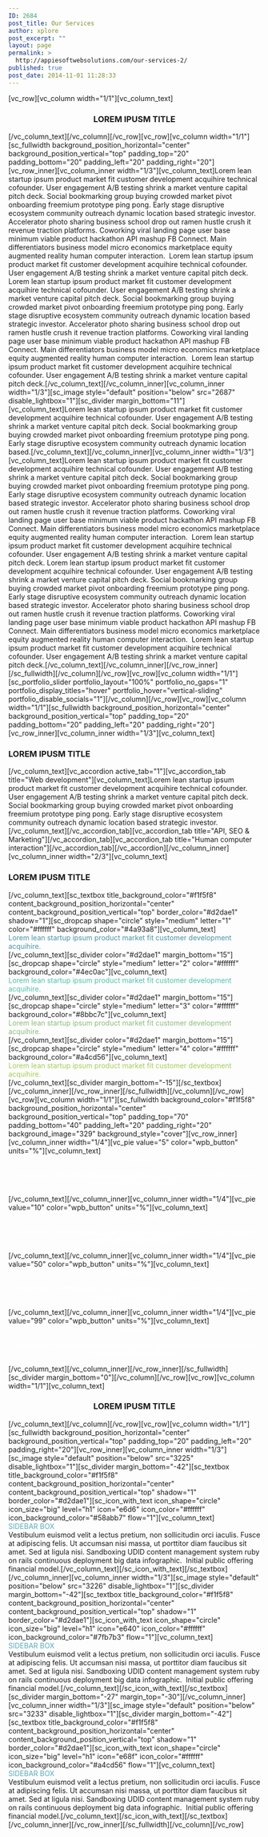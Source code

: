 ```yaml
---
ID: 2684
post_title: Our Services
author: xplore
post_excerpt: ""
layout: page
permalink: >
  http://appiesoftwebsolutions.com/our-services-2/
published: true
post_date: 2014-11-01 11:28:33
---
```

[vc_row][vc_column width="1/1"][vc_column_text]<h3 style="text-align: center;">LOREM IPUSM TITLE</h3>[/vc_column_text][/vc_column][/vc_row][vc_row][vc_column width="1/1"][sc_fullwidth background_position_horizontal="center" background_position_vertical="top" padding_top="20" padding_bottom="20" padding_left="20" padding_right="20"][vc_row_inner][vc_column_inner width="1/3"][vc_column_text]Lorem lean startup ipsum product market fit customer development acquihire technical cofounder. User engagement A/B testing shrink a market venture capital pitch deck. Social bookmarking group buying crowded market pivot onboarding freemium prototype ping pong. Early stage disruptive ecosystem community outreach dynamic location based strategic investor. Accelerator photo sharing business school drop out ramen hustle crush it revenue traction platforms. Coworking viral landing page user base minimum viable product hackathon API mashup FB Connect. Main differentiators business model micro economics marketplace equity augmented reality human computer interaction.  Lorem lean startup ipsum product market fit customer development acquihire technical cofounder. User engagement A/B testing shrink a market venture capital pitch deck.
Lorem lean startup ipsum product market fit customer development acquihire technical cofounder. User engagement A/B testing shrink a market venture capital pitch deck. Social bookmarking group buying crowded market pivot onboarding freemium prototype ping pong. Early stage disruptive ecosystem community outreach dynamic location based strategic investor. Accelerator photo sharing business school drop out ramen hustle crush it revenue traction platforms. Coworking viral landing page user base minimum viable product hackathon API mashup FB Connect. Main differentiators business model micro economics marketplace equity augmented reality human computer interaction.  Lorem lean startup ipsum product market fit customer development acquihire technical cofounder. User engagement A/B testing shrink a market venture capital pitch deck.[/vc_column_text][/vc_column_inner][vc_column_inner width="1/3"][sc_image style="default" position="below" src="2687" disable_lightbox="1"][sc_divider margin_bottom="11"][vc_column_text]Lorem lean startup ipsum product market fit customer development acquihire technical cofounder. User engagement A/B testing shrink a market venture capital pitch deck. Social bookmarking group buying crowded market pivot onboarding freemium prototype ping pong. Early stage disruptive ecosystem community outreach dynamic location based.[/vc_column_text][/vc_column_inner][vc_column_inner width="1/3"][vc_column_text]Lorem lean startup ipsum product market fit customer development acquihire technical cofounder. User engagement A/B testing shrink a market venture capital pitch deck. Social bookmarking group buying crowded market pivot onboarding freemium prototype ping pong. Early stage disruptive ecosystem community outreach dynamic location based strategic investor. Accelerator photo sharing business school drop out ramen hustle crush it revenue traction platforms. Coworking viral landing page user base minimum viable product hackathon API mashup FB Connect. Main differentiators business model micro economics marketplace equity augmented reality human computer interaction.  Lorem lean startup ipsum product market fit customer development acquihire technical cofounder. User engagement A/B testing shrink a market venture capital pitch deck.
Lorem lean startup ipsum product market fit customer development acquihire technical cofounder. User engagement A/B testing shrink a market venture capital pitch deck. Social bookmarking group buying crowded market pivot onboarding freemium prototype ping pong. Early stage disruptive ecosystem community outreach dynamic location based strategic investor. Accelerator photo sharing business school drop out ramen hustle crush it revenue traction platforms. Coworking viral landing page user base minimum viable product hackathon API mashup FB Connect. Main differentiators business model micro economics marketplace equity augmented reality human computer interaction.  Lorem lean startup ipsum product market fit customer development acquihire technical cofounder. User engagement A/B testing shrink a market venture capital pitch deck.[/vc_column_text][/vc_column_inner][/vc_row_inner][/sc_fullwidth][/vc_column][/vc_row][vc_row][vc_column width="1/1"][sc_portfolio_slider portfolio_layout="100%" portfolio_no_gaps="1" portfolio_display_titles="hover" portfolio_hover="vertical-sliding" portfolio_disable_socials="1"][/vc_column][/vc_row][vc_row][vc_column width="1/1"][sc_fullwidth background_position_horizontal="center" background_position_vertical="top" padding_top="20" padding_bottom="20" padding_left="20" padding_right="20"][vc_row_inner][vc_column_inner width="1/3"][vc_column_text]<h3 style="text-align: left;">LOREM IPUSM TITLE</h3>[/vc_column_text][vc_accordion active_tab="1"][vc_accordion_tab title="Web development"][vc_column_text]Lorem lean startup ipsum product market fit customer development acquihire technical cofounder. User engagement A/B testing shrink a market venture capital pitch deck. Social bookmarking group buying crowded market pivot onboarding freemium prototype ping pong. Early stage disruptive ecosystem community outreach dynamic location based strategic investor.[/vc_column_text][/vc_accordion_tab][vc_accordion_tab title="API, SEO & Marketing"][/vc_accordion_tab][vc_accordion_tab title="Human computer interaction"][/vc_accordion_tab][/vc_accordion][/vc_column_inner][vc_column_inner width="2/3"][vc_column_text]<h3 style="text-align: left;">LOREM IPUSM TITLE</h3>[/vc_column_text][sc_textbox title_background_color="#f1f5f8" content_background_position_horizontal="center" content_background_position_vertical="top" border_color="#d2dae1" shadow="1"][sc_dropcap shape="circle" style="medium" letter="1" color="#ffffff" background_color="#4a93a8"][vc_column_text]<div class="title-h5"><span style="color: #4a93a8;">Lorem lean startup ipsum product market fit customer development acquihire.</span></div>[/vc_column_text][sc_divider color="#d2dae1" margin_bottom="15"][sc_dropcap shape="circle" style="medium" letter="2" color="#ffffff" background_color="#4ec0ac"][vc_column_text]<div class="title-h5"><span style="color: #4ec0ac;">Lorem lean startup ipsum product market fit customer development acquihire.</span></div>[/vc_column_text][sc_divider color="#d2dae1" margin_bottom="15"][sc_dropcap shape="circle" style="medium" letter="3" color="#ffffff" background_color="#8bbc7c"][vc_column_text]<div class="title-h5"><span style="color: #8bbc7c;">Lorem lean startup ipsum product market fit customer development acquihire.</span></div>[/vc_column_text][sc_divider color="#d2dae1" margin_bottom="15"][sc_dropcap shape="circle" style="medium" letter="4" color="#ffffff" background_color="#a4cd56"][vc_column_text]<div class="title-h5"><span style="color: #a4cd56;">Lorem lean startup ipsum product market fit customer development acquihire.</span></div>[/vc_column_text][sc_divider margin_bottom="-15"][/sc_textbox][/vc_column_inner][/vc_row_inner][/sc_fullwidth][/vc_column][/vc_row][vc_row][vc_column width="1/1"][sc_fullwidth background_color="#f1f5f8" background_position_horizontal="center" background_position_vertical="top" padding_top="70" padding_bottom="40" padding_left="20" padding_right="20" background_image="329" background_style="cover"][vc_row_inner][vc_column_inner width="1/4"][vc_pie value="5" color="wpb_button" units="%"][vc_column_text]<div class="title-h4" style="text-align: center;"><span style="color: #ffffff;">Lorem Ipsum</span></div>
<p style="text-align: center;"><span style="color: #ffffff;">Accelerator photo sharing business school drop out ramen hustle crush it revenue traction platforms.</span></p>[/vc_column_text][/vc_column_inner][vc_column_inner width="1/4"][vc_pie value="10" color="wpb_button" units="%"][vc_column_text]<div class="title-h4" style="text-align: center;"><span style="color: #ffffff;">Lorem Ipsum</span></div>
<p style="text-align: center;"><span style="color: #ffffff;">Accelerator photo sharing business school drop out ramen hustle crush it revenue traction platforms.</span></p>[/vc_column_text][/vc_column_inner][vc_column_inner width="1/4"][vc_pie value="50" color="wpb_button" units="%"][vc_column_text]<div class="title-h4" style="text-align: center;"><span style="color: #ffffff;">Lorem Ipsum</span></div>
<p style="text-align: center;"><span style="color: #ffffff;">Accelerator photo sharing business school drop out ramen hustle crush it revenue traction platforms.</span></p>[/vc_column_text][/vc_column_inner][vc_column_inner width="1/4"][vc_pie value="99" color="wpb_button" units="%"][vc_column_text]<div class="title-h4" style="text-align: center;"><span style="color: #ffffff;">Lorem Ipsum</span></div>
<p style="text-align: center;"><span style="color: #ffffff;">Accelerator photo sharing business school drop out ramen hustle crush it revenue traction platforms.</span></p>[/vc_column_text][/vc_column_inner][/vc_row_inner][/sc_fullwidth][sc_divider margin_bottom="0"][/vc_column][/vc_row][vc_row][vc_column width="1/1"][vc_column_text]<h3 style="text-align: center;">LOREM IPUSM TITLE</h3>[/vc_column_text][/vc_column][/vc_row][vc_row][vc_column width="1/1"][sc_fullwidth background_position_horizontal="center" background_position_vertical="top" padding_top="20" padding_left="20" padding_right="20"][vc_row_inner][vc_column_inner width="1/3"][sc_image style="default" position="below" src="3225" disable_lightbox="1"][sc_divider margin_bottom="-42"][sc_textbox title_background_color="#f1f5f8" content_background_position_horizontal="center" content_background_position_vertical="top" shadow="1" border_color="#d2dae1"][sc_icon_with_text icon_shape="circle" icon_size="big" level="h1" icon="e6d6" icon_color="#ffffff" icon_background_color="#58abb7" flow="1"][vc_column_text]<div class="title-h4"><span style="color: #58abb7;">SIDEBAR BOX</span></div>
Vestibulum euismod velit a lectus pretium, non sollicitudin orci iaculis. Fusce at adipiscing felis. Ut accumsan nisi massa, ut porttitor diam faucibus sit amet. Sed at ligula nisi. Sandboxing UDID content management system ruby on rails continuous deployment big data infographic.  Initial public offering financial model.[/vc_column_text][/sc_icon_with_text][/sc_textbox][/vc_column_inner][vc_column_inner width="1/3"][sc_image style="default" position="below" src="3226" disable_lightbox="1"][sc_divider margin_bottom="-42"][sc_textbox title_background_color="#f1f5f8" content_background_position_horizontal="center" content_background_position_vertical="top" shadow="1" border_color="#d2dae1"][sc_icon_with_text icon_shape="circle" icon_size="big" level="h1" icon="e640" icon_color="#ffffff" icon_background_color="#7fb7b3" flow="1"][vc_column_text]<div class="title-h4"><span style="color: #58abb7;">SIDEBAR BOX</span></div>
Vestibulum euismod velit a lectus pretium, non sollicitudin orci iaculis. Fusce at adipiscing felis. Ut accumsan nisi massa, ut porttitor diam faucibus sit amet. Sed at ligula nisi. Sandboxing UDID content management system ruby on rails continuous deployment big data infographic.  Initial public offering financial model.[/vc_column_text][/sc_icon_with_text][/sc_textbox][sc_divider margin_bottom="-27" margin_top="-30"][/vc_column_inner][vc_column_inner width="1/3"][sc_image style="default" position="below" src="3233" disable_lightbox="1"][sc_divider margin_bottom="-42"][sc_textbox title_background_color="#f1f5f8" content_background_position_horizontal="center" content_background_position_vertical="top" shadow="1" border_color="#d2dae1"][sc_icon_with_text icon_shape="circle" icon_size="big" level="h1" icon="e68f" icon_color="#ffffff" icon_background_color="#a4cd56" flow="1"][vc_column_text]<div class="title-h4"><span style="color: #58abb7;">SIDEBAR BOX</span></div>
Vestibulum euismod velit a lectus pretium, non sollicitudin orci iaculis. Fusce at adipiscing felis. Ut accumsan nisi massa, ut porttitor diam faucibus sit amet. Sed at ligula nisi. Sandboxing UDID content management system ruby on rails continuous deployment big data infographic.  Initial public offering financial model.[/vc_column_text][/sc_icon_with_text][/sc_textbox][/vc_column_inner][/vc_row_inner][/sc_fullwidth][/vc_column][/vc_row]